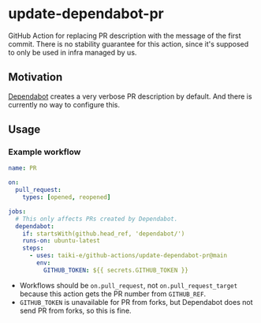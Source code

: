 # update-dependabot-pr

GitHub Action for replacing PR description with the message of the first commit.
There is no stability guarantee for this action, since it's supposed to only be
used in infra managed by us.

## Motivation

[Dependabot] creates a very verbose PR description by default. And there is
currently no way to configure this.

## Usage

### Example workflow

```yaml
name: PR

on:
  pull_request:
    types: [opened, reopened]

jobs:
  # This only affects PRs created by Dependabot.
  dependabot:
    if: startsWith(github.head_ref, 'dependabot/')
    runs-on: ubuntu-latest
    steps:
      - uses: taiki-e/github-actions/update-dependabot-pr@main
        env:
          GITHUB_TOKEN: ${{ secrets.GITHUB_TOKEN }}
```

- Workflows should be `on.pull_request`, not `on.pull_request_target` because
  this action gets the PR number from `GITHUB_REF`.
- `GITHUB_TOKEN` is unavailable for PR from forks, but Dependabot does not send
  PR from forks, so this is fine.

[Dependabot]: https://docs.github.com/en/free-pro-team@latest/github/administering-a-repository/keeping-your-dependencies-updated-automatically
